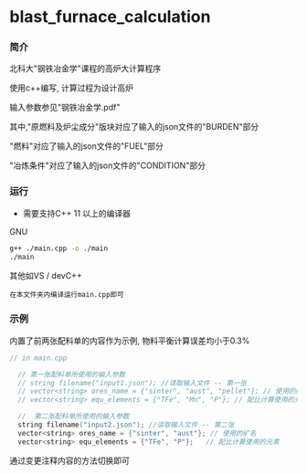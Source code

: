 # blast_furnace_calculation

### 简介
北科大"钢铁冶金学"课程的高炉大计算程序

使用c++编写, 计算过程为设计高炉

输入参数参见"钢铁冶金学.pdf"

其中,"原燃料及炉尘成分"版块对应了输入的json文件的"BURDEN"部分

"燃料"对应了输入的json文件的"FUEL"部分

"冶炼条件"对应了输入的json文件的"CONDITION"部分

### 运行

+ 需要支持C++ 11 以上的编译器

GNU
```bash
g++ ./main.cpp -o ./main
./main
```

其他如VS / devC++
```
在本文件夹内编译运行main.cpp即可
```

### 示例

内置了前两张配料单的内容作为示例, 物料平衡计算误差均小于0.3%

```c
// in main.cpp

  // 第一张配料单所使用的输入参数
  // string filename("input1.json"); //读取输入文件 -- 第一张
  // vector<string> ores_name = {"sinter", "aust", "pellet"}; // 使用的矿名
  // vector<string> equ_elements = {"TFe", "Mn", "P"}; // 配比计算使用的元素

  //  第二张配料单所使用的输入参数
  string filename("input2.json"); //读取输入文件 -- 第二张
  vector<string> ores_name = {"sinter", "aust"}; // 使用的矿名
  vector<string> equ_elements = {"TFe", "P"};   // 配比计算使用的元素
```

通过变更注释内容的方法切换即可